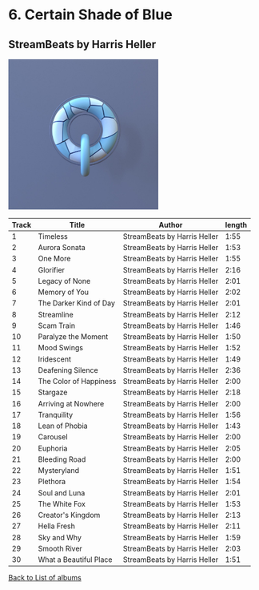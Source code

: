 # 6. Certain Shade of Blue

## StreamBeats by Harris Heller

<img src="artwork.jpg" width="300" />

| Track | Title                  | Author                       | length |
| ----- | ---------------------- | ---------------------------- | ------ |
| 1     | Timeless               | StreamBeats by Harris Heller | 1:55   |
| 2     | Aurora Sonata          | StreamBeats by Harris Heller | 1:53   |
| 3     | One More               | StreamBeats by Harris Heller | 1:55   |
| 4     | Glorifier              | StreamBeats by Harris Heller | 2:16   |
| 5     | Legacy of None         | StreamBeats by Harris Heller | 2:01   |
| 6     | Memory of You          | StreamBeats by Harris Heller | 2:02   |
| 7     | The Darker Kind of Day | StreamBeats by Harris Heller | 2:01   |
| 8     | Streamline             | StreamBeats by Harris Heller | 2:12   |
| 9     | Scam Train             | StreamBeats by Harris Heller | 1:46   |
| 10    | Paralyze the Moment    | StreamBeats by Harris Heller | 1:50   |
| 11    | Mood Swings            | StreamBeats by Harris Heller | 1:52   |
| 12    | Iridescent             | StreamBeats by Harris Heller | 1:49   |
| 13    | Deafening Silence      | StreamBeats by Harris Heller | 2:36   |
| 14    | The Color of Happiness | StreamBeats by Harris Heller | 2:00   |
| 15    | Stargaze               | StreamBeats by Harris Heller | 2:18   |
| 16    | Arriving at Nowhere    | StreamBeats by Harris Heller | 2:00   |
| 17    | Tranquility            | StreamBeats by Harris Heller | 1:56   |
| 18    | Lean of Phobia         | StreamBeats by Harris Heller | 1:43   |
| 19    | Carousel               | StreamBeats by Harris Heller | 2:00   |
| 20    | Euphoria               | StreamBeats by Harris Heller | 2:05   |
| 21    | Bleeding Road          | StreamBeats by Harris Heller | 2:00   |
| 22    | Mysteryland            | StreamBeats by Harris Heller | 1:51   |
| 23    | Plethora               | StreamBeats by Harris Heller | 1:54   |
| 24    | Soul and Luna          | StreamBeats by Harris Heller | 2:01   |
| 25    | The White Fox          | StreamBeats by Harris Heller | 1:53   |
| 26    | Creator's Kingdom      | StreamBeats by Harris Heller | 2:13   |
| 27    | Hella Fresh            | StreamBeats by Harris Heller | 2:11   |
| 28    | Sky and Why            | StreamBeats by Harris Heller | 1:59   |
| 29    | Smooth River           | StreamBeats by Harris Heller | 2:03   |
| 30    | What a Beautiful Place | StreamBeats by Harris Heller | 1:51   |

[Back to List of albums](/Lo-Fi/)

